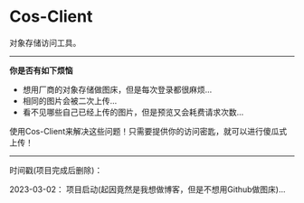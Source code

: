 # Cos-Client

对象存储访问工具。

---
**你是否有如下烦恼**

- 想用厂商的对象存储做图床，但是每次登录都很麻烦...
- 相同的图片会被二次上传...
- 看不见哪些自己已经上传的图片，但是预览又会耗费请求次数...

使用Cos-Client来解决这些问题！只需要提供你的访问密匙，就可以进行傻瓜式上传！

---
时间戳(项目完成后删除)：

2023-03-02： 项目启动(起因竟然是我想做博客，但是不想用Github做图床)...
